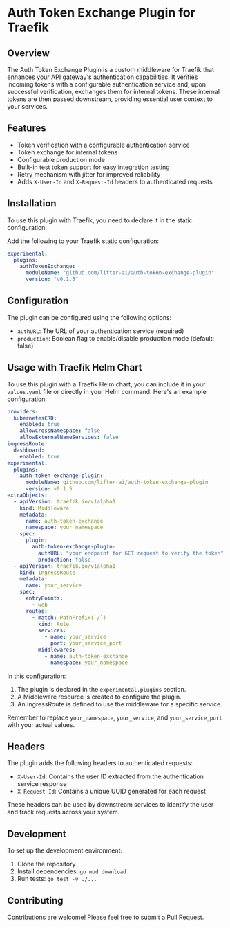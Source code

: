 # Auth Token Exchange Plugin for Traefik

## Overview

The Auth Token Exchange Plugin is a custom middleware for Traefik that enhances your API gateway's authentication capabilities. It verifies incoming tokens with a configurable authentication service and, upon successful verification, exchanges them for internal tokens. These internal tokens are then passed downstream, providing essential user context to your services.

## Features

- Token verification with a configurable authentication service
- Token exchange for internal tokens
- Configurable production mode
- Built-in test token support for easy integration testing
- Retry mechanism with jitter for improved reliability
- Adds `X-User-Id` and `X-Request-Id` headers to authenticated requests

## Installation

To use this plugin with Traefik, you need to declare it in the static configuration. 

Add the following to your Traefik static configuration:

```yaml
experimental:
  plugins:
    authTokenExchange:
      moduleName: "github.com/lifter-ai/auth-token-exchange-plugin"
      version: "v0.1.5"
```

## Configuration

The plugin can be configured using the following options:

- `authURL`: The URL of your authentication service (required)
- `production`: Boolean flag to enable/disable production mode (default: false)

## Usage with Traefik Helm Chart

To use this plugin with a Traefik Helm chart, you can include it in your `values.yaml` file or directly in your Helm command. Here's an example configuration:

```yaml
providers:
  kubernetesCRD:
    enabled: true
    allowCrossNamespace: false
    allowExternalNameServices: false
ingressRoute:
  dashboard:
    enabled: true
experimental:
  plugins:
    auth-token-exchange-plugin:
      moduleName: github.com/lifter-ai/auth-token-exchange-plugin
      version: v0.1.5
extraObjects:
  - apiVersion: traefik.io/v1alpha1
    kind: Middleware
    metadata:
      name: auth-token-exchange
      namespace: your_namespace
    spec:
      plugin:
        auth-token-exchange-plugin:
          authURL: "your endpoint for GET request to verify the token"
          production: false
  - apiVersion: traefik.io/v1alpha1
    kind: IngressRoute
    metadata:
      name: your_service
    spec:
      entryPoints:
        - web
      routes:
        - match: PathPrefix(`/`)
          kind: Rule
          services:
            - name: your_service
              port: your_service_port
          middlewares:
            - name: auth-token-exchange
              namespace: your_namespace
```

In this configuration:

1. The plugin is declared in the `experimental.plugins` section.
2. A Middleware resource is created to configure the plugin.
3. An IngressRoute is defined to use the middleware for a specific service.

Remember to replace `your_namespace`, `your_service`, and `your_service_port` with your actual values.

## Headers

The plugin adds the following headers to authenticated requests:

- `X-User-Id`: Contains the user ID extracted from the authentication service response
- `X-Request-Id`: Contains a unique UUID generated for each request

These headers can be used by downstream services to identify the user and track requests across your system.

## Development

To set up the development environment:

1. Clone the repository
2. Install dependencies: `go mod download`
3. Run tests: `go test -v ./...`

## Contributing

Contributions are welcome! Please feel free to submit a Pull Request.